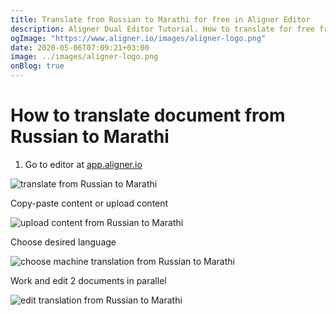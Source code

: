 ```yaml
---
title: Translate from Russian to Marathi for free in Aligner Editor
description: Aligner Dual Editor Tutorial. How to translate for free from Russian to Marathi. Aligner is multilingual document management platform. 
ogImage: "https://www.aligner.io/images/aligner-logo.png"
date: 2020-05-06T07:09:21+03:00
image: ../images/aligner-logo.png
onBlog: true
---
```


# How to translate document from Russian to Marathi

1. Go to editor at [app.aligner.io](https://app.aligner.io "Aligner App web page")

![translate from Russian to Marathi](../aligner-blank-editor.png "translate from Russian to Marathi")

Copy-paste content or upload content

![upload content from Russian to Marathi](../aligner-uploaded-document.png "upload content from Russian to Marathi")

Choose desired language

![choose machine translation from Russian to Marathi](../aligner-language-dropdown.png "choose machine translation from Russian to Marathi")

Work and edit 2 documents in parallel

![edit translation from Russian to Marathi](../aligner-double-sitded-editor.png "edit translation from Russian to Marathi")

